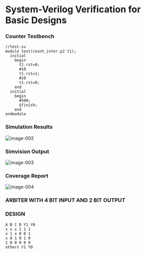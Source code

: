 # System-Verilog Verification for Basic Designs
### Counter Testbench

```
//test.sv
module test(count_inter.p2 t1);
  initial
    begin
      t1.rst=0;
      #10
      t1.rst=1;
      #10
      t1.rst=0;
    end
  initial
    begin
      #500;
      $finish;
    end
endmodule
```
### Simulation Results
![image-002](https://github.com/Knightmare-0/System-Verilog/assets/112769624/ee6e60c2-4eaa-493b-952d-8d8a7b1338b1)

### Simvision Output
![image-003](https://github.com/Knightmare-0/System-Verilog/assets/112769624/cee8135a-3e57-42cf-9b19-3cfb8c424c4c)

### Coverage Report
![image-004](https://github.com/Knightmare-0/System-Verilog/assets/112769624/5b706b0f-4177-4948-81fa-1bb645be4bdd)

### ARBITER WITH 4 BIT INPUT AND 2 BIT OUTPUT

### DESIGN

```
A B C D Y1 Y0
x x x 1 1 1
x 1 x 0 0 1
x 0 1 0 1 0
1 0 0 0 0 0
others Y1 Y0
```









